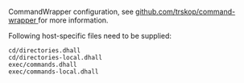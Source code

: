 CommandWrapper configuration, see [github.com/trskop/command-wrapper
](https://github.com/trskop/command-wrapper) for more information.

Following host-specific files need to be supplied:

```
cd/directories.dhall
cd/directories-local.dhall
exec/commands.dhall
exec/commands-local.dhall
```

